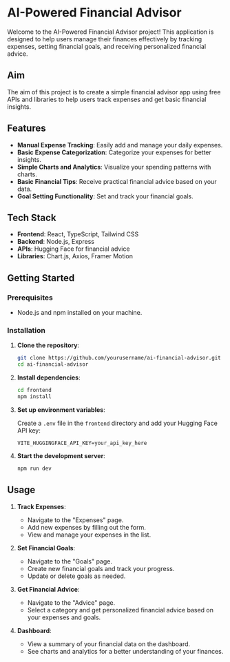 # AI-Powered Financial Advisor

Welcome to the AI-Powered Financial Advisor project! This application is designed to help users manage their finances effectively by tracking expenses, setting financial goals, and receiving personalized financial advice.

## Aim

The aim of this project is to create a simple financial advisor app using free APIs and libraries to help users track expenses and get basic financial insights.

## Features

- **Manual Expense Tracking**: Easily add and manage your daily expenses.
- **Basic Expense Categorization**: Categorize your expenses for better insights.
- **Simple Charts and Analytics**: Visualize your spending patterns with charts.
- **Basic Financial Tips**: Receive practical financial advice based on your data.
- **Goal Setting Functionality**: Set and track your financial goals.

## Tech Stack

- **Frontend**: React, TypeScript, Tailwind CSS
- **Backend**: Node.js, Express
- **APIs**: Hugging Face for financial advice
- **Libraries**: Chart.js, Axios, Framer Motion

## Getting Started

### Prerequisites

- Node.js and npm installed on your machine.

### Installation

1. **Clone the repository**:

    ```sh
    git clone https://github.com/yourusername/ai-financial-advisor.git
    cd ai-financial-advisor
    ```

2. **Install dependencies**:

    ```sh
    cd frontend
    npm install
    ```

3. **Set up environment variables**:

    Create a `.env` file in the `frontend` directory and add your Hugging Face API key:

    ```env
    VITE_HUGGINGFACE_API_KEY=your_api_key_here
    ```

4. **Start the development server**:

    ```sh
    npm run dev
    ```

## Usage

1. **Track Expenses**:
    - Navigate to the "Expenses" page.
    - Add new expenses by filling out the form.
    - View and manage your expenses in the list.

2. **Set Financial Goals**:
    - Navigate to the "Goals" page.
    - Create new financial goals and track your progress.
    - Update or delete goals as needed.

3. **Get Financial Advice**:
    - Navigate to the "Advice" page.
    - Select a category and get personalized financial advice based on your expenses and goals.

4. **Dashboard**:
    - View a summary of your financial data on the dashboard.
    - See charts and analytics for a better understanding of your finances.

